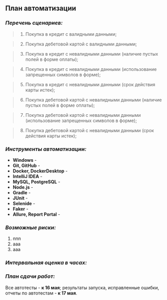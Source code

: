 ## План автоматизации
### *Перечень сценариев:*
> 1. Покупка в кредит с валидными данными;

> 2. Покупка дебетовой картой с валидными данными;

> 3. Покупка в кредит с невалидными данными (наличие пустых полей в форме оплаты);

> 4. Покупка в кредит с невалидными данными (использование запрещенных символов в форме);

> 5. Покупка в кредит с невалидными данными (срок действия карты истек);

> 6. Покупка дебетовой картой с невалидными данными (наличие пустых полей в форме оплаты);

> 7. Покупка дебетовой картой с невалидными данными (использование запрещенных символов в форме);

> 8. Покупка дебетовой картой с невалидными данными (срок действия карты истек);

### *Инструменты автоматизации:* 
- **Windows** - 
- **Git, GitHub** - 
- **Docker, DockerDesktop** - 
- **IntelliJ IDEA** - 
- **MySQL, PostgreSQL** - 
- **Node.js** - 
- **Gradle** - 
- **JUnit** - 
- **Selenide** - 
- **Faker** - 
- **Allure, Report Portal** - 

### *Возможные риски:*
1. ппп
2. ааа
3. ааа

### *Интервальная оценка в часах:*


### *План сдачи работ:*
Все автотесты - **к 16 мая**; результаты запуска, исправленные ошибки, отчеты по автотестам - **к 17 мая**.  